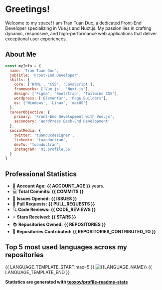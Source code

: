 # Greetings!

Welcome to my space! I am Tran Tuan Duc, a dedicated Front-End Developer specializing in Vue.js and Nuxt.js. My passion lies in crafting dynamic, responsive, and high-performance web applications that deliver exceptional user experiences.

## About Me

```javascript
const myInfo = {
  name: 'Tran Tuan Duc',
  jobTitle: 'Front-End Developer',
  skills: {
    core: ['HTML', 'CSS', 'JavaScript'],
    frameworks: ['Vue.js', 'Nuxt.js'],
    design: ['Figma', 'Bootstrap', 'Tailwind CSS'],
    wordpress: ['Elementor', 'Page Builders'],
    os: ['Windows', 'Linux', 'macOS']
  },
  careerObjective: {
    primary: 'Front-End Development with Vue.js',
    secondary: 'WordPress Back-End Development'
  },
  socialMedia: {
    twitter: 'tuanducdesigner',
    linkedin: 'tuanductran',
    devTo: 'tuanductran',
    instagram: 'mi.profile.56'
  }
}
```

## Professional Statistics

- 📅 **Account Age:** **{{ ACCOUNT_AGE }}** years.
- 💻 **Total Commits:** **{{ COMMITS }}**
- 📝 **Issues Opened:** **{{ ISSUES }}**
- 🚀 **Pull Requests:** **{{ PULL_REQUESTS }}**
- 🔍 **Code Reviews:** **{{ CODE_REVIEWS }}**
- ⭐ **Stars Received:** **{{ STARS }}**
- 📚 **Repositories Owned:** **{{ REPOSITORIES }}**
- 🤝 **Repositories Contributed:** **{{ REPOSITORIES_CONTRIBUTED_TO }}**

## Top 5 most used languages across my repositories

{{ LANGUAGE_TEMPLATE_START:max=5 }}
![{{LANGUAGE_NAME}}](https://img.shields.io/static/v1?style=flat-square&label=%E2%A0%80&color=555&labelColor={{LANGUAGE_COLOR:uri}}&message={{LANGUAGE_NAME:uri}}%EF%B8%B1{{LANGUAGE_PERCENT:uri}}%25)
{{ LANGUAGE_TEMPLATE_END }}

**Statistics are generated with [teoxoy/profile-readme-stats](https://github.com/marketplace/actions/profile-readme-stats)**
